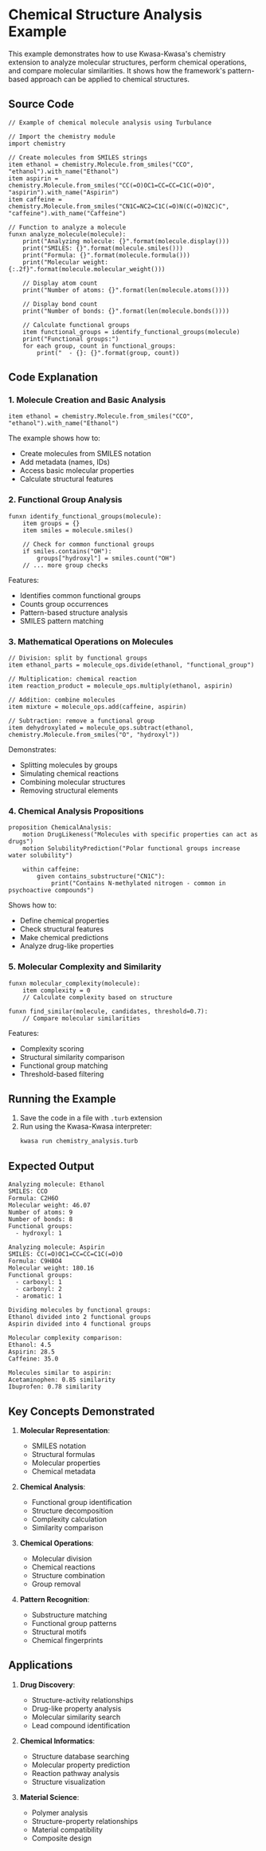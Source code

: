 # Chemical Structure Analysis Example

This example demonstrates how to use Kwasa-Kwasa's chemistry extension to analyze molecular structures, perform chemical operations, and compare molecular similarities. It shows how the framework's pattern-based approach can be applied to chemical structures.

## Source Code

```turbulance
// Example of chemical molecule analysis using Turbulance

// Import the chemistry module
import chemistry

// Create molecules from SMILES strings
item ethanol = chemistry.Molecule.from_smiles("CCO", "ethanol").with_name("Ethanol")
item aspirin = chemistry.Molecule.from_smiles("CC(=O)OC1=CC=CC=C1C(=O)O", "aspirin").with_name("Aspirin")
item caffeine = chemistry.Molecule.from_smiles("CN1C=NC2=C1C(=O)N(C(=O)N2C)C", "caffeine").with_name("Caffeine")

// Function to analyze a molecule
funxn analyze_molecule(molecule):
    print("Analyzing molecule: {}".format(molecule.display()))
    print("SMILES: {}".format(molecule.smiles()))
    print("Formula: {}".format(molecule.formula()))
    print("Molecular weight: {:.2f}".format(molecule.molecular_weight()))
    
    // Display atom count
    print("Number of atoms: {}".format(len(molecule.atoms())))
    
    // Display bond count
    print("Number of bonds: {}".format(len(molecule.bonds())))
    
    // Calculate functional groups
    item functional_groups = identify_functional_groups(molecule)
    print("Functional groups:")
    for each group, count in functional_groups:
        print("  - {}: {}".format(group, count))
```

## Code Explanation

### 1. Molecule Creation and Basic Analysis

```turbulance
item ethanol = chemistry.Molecule.from_smiles("CCO", "ethanol").with_name("Ethanol")
```

The example shows how to:
- Create molecules from SMILES notation
- Add metadata (names, IDs)
- Access basic molecular properties
- Calculate structural features

### 2. Functional Group Analysis

```turbulance
funxn identify_functional_groups(molecule):
    item groups = {}
    item smiles = molecule.smiles()
    
    // Check for common functional groups
    if smiles.contains("OH"):
        groups["hydroxyl"] = smiles.count("OH")
    // ... more group checks
```

Features:
- Identifies common functional groups
- Counts group occurrences
- Pattern-based structure analysis
- SMILES pattern matching

### 3. Mathematical Operations on Molecules

```turbulance
// Division: split by functional groups
item ethanol_parts = molecule_ops.divide(ethanol, "functional_group")

// Multiplication: chemical reaction
item reaction_product = molecule_ops.multiply(ethanol, aspirin)

// Addition: combine molecules
item mixture = molecule_ops.add(caffeine, aspirin)

// Subtraction: remove a functional group
item dehydroxylated = molecule_ops.subtract(ethanol, chemistry.Molecule.from_smiles("O", "hydroxyl"))
```

Demonstrates:
- Splitting molecules by groups
- Simulating chemical reactions
- Combining molecular structures
- Removing structural elements

### 4. Chemical Analysis Propositions

```turbulance
proposition ChemicalAnalysis:
    motion DrugLikeness("Molecules with specific properties can act as drugs")
    motion SolubilityPrediction("Polar functional groups increase water solubility")
    
    within caffeine:
        given contains_substructure("CN1C"):
            print("Contains N-methylated nitrogen - common in psychoactive compounds")
```

Shows how to:
- Define chemical properties
- Check structural features
- Make chemical predictions
- Analyze drug-like properties

### 5. Molecular Complexity and Similarity

```turbulance
funxn molecular_complexity(molecule):
    item complexity = 0
    // Calculate complexity based on structure
    
funxn find_similar(molecule, candidates, threshold=0.7):
    // Compare molecular similarities
```

Features:
- Complexity scoring
- Structural similarity comparison
- Functional group matching
- Threshold-based filtering

## Running the Example

1. Save the code in a file with `.turb` extension
2. Run using the Kwasa-Kwasa interpreter:
   ```bash
   kwasa run chemistry_analysis.turb
   ```

## Expected Output

```
Analyzing molecule: Ethanol
SMILES: CCO
Formula: C2H6O
Molecular weight: 46.07
Number of atoms: 9
Number of bonds: 8
Functional groups:
  - hydroxyl: 1

Analyzing molecule: Aspirin
SMILES: CC(=O)OC1=CC=CC=C1C(=O)O
Formula: C9H8O4
Molecular weight: 180.16
Functional groups:
  - carboxyl: 1
  - carbonyl: 2
  - aromatic: 1

Dividing molecules by functional groups:
Ethanol divided into 2 functional groups
Aspirin divided into 4 functional groups

Molecular complexity comparison:
Ethanol: 4.5
Aspirin: 28.5
Caffeine: 35.0

Molecules similar to aspirin:
Acetaminophen: 0.85 similarity
Ibuprofen: 0.78 similarity
```

## Key Concepts Demonstrated

1. **Molecular Representation**:
   - SMILES notation
   - Structural formulas
   - Molecular properties
   - Chemical metadata

2. **Chemical Analysis**:
   - Functional group identification
   - Structure decomposition
   - Complexity calculation
   - Similarity comparison

3. **Chemical Operations**:
   - Molecular division
   - Chemical reactions
   - Structure combination
   - Group removal

4. **Pattern Recognition**:
   - Substructure matching
   - Functional group patterns
   - Structural motifs
   - Chemical fingerprints

## Applications

1. **Drug Discovery**:
   - Structure-activity relationships
   - Drug-like property analysis
   - Molecular similarity search
   - Lead compound identification

2. **Chemical Informatics**:
   - Structure database searching
   - Molecular property prediction
   - Reaction pathway analysis
   - Structure visualization

3. **Material Science**:
   - Polymer analysis
   - Structure-property relationships
   - Material compatibility
   - Composite design 